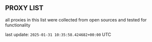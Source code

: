## PROXY LIST

all proxies in this list were collected from open sources and tested for functionality

last update: `2025-01-31 10:35:58.424682+00:00` UTC